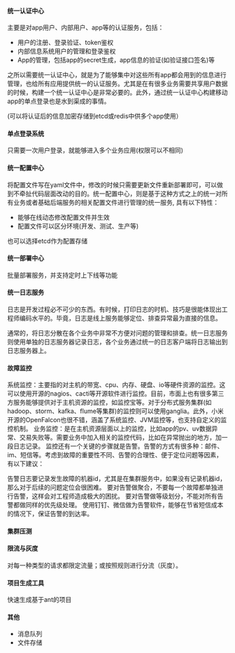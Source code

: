 #### 统一认证中心

主要是对app用户、内部用户、app等的认证服务，包括：

- 用户的注册、登录验证、token鉴权
- 内部信息系统用户的管理和登录鉴权
- App的管理，包括app的secret生成，app信息的验证(如验证接口签名)等

之所以需要统一认证中心，就是为了能够集中对这些所有app都会用到的信息进行管理，也给所有应用提供统一的认证服务。尤其是在有很多业务需要共享用户数据的时候，构建一个统一认证中心是非常必要的。此外，通过统一认证中心构建移动app的单点登录也是水到渠成的事情。

(可以将认证后的信息加密存储到etcd或redis中供多个app使用）

#### 单点登录系统

只需要一次用户登录，就能够进入多个业务应用(权限可以不相同)

#### 统一配置中心

将配置文件写在yaml文件中，修改的时候只需要更新文件重新部署即可，可以做到不牵扯代码层面改动的目的。统一配置中心，则是基于这种方式之上的统一对所有业务或者基础后端服务的相关配置文件进行管理的统一服务, 具有以下特性：

- 能够在线动态修改配置文件并生效
- 配置文件可以区分环境(开发、测试、生产等)

也可以选择etcd作为配置存储

#### 统一部署中心

批量部署服务，并支持定时上下线等功能

#### 统一日志服务

日志是开发过程必不可少的东西。有时候，打印日志的时机、技巧是很能体现出工程师编码水平的。毕竟，日志是线上服务能够定位、排查异常最为直接的信息。

通常的，将日志分散在各个业务中非常不方便对问题的管理和排查。统一日志服务则使用单独的日志服务器记录日志，各个业务通过统一的日志客户端将日志输出到日志服务器上。

#### 故障监控

系统监控：主要指的对主机的带宽、cpu、内存、硬盘、io等硬件资源的监控。这可以使用开源的nagios、cacti等开源软件进行监控。目前，市面上也有很多第三方服务能够提供对于主机资源的监控，如监控宝等。对于分布式服务集群(如hadoop、storm、kafka、flume等集群)的监控则可以使用ganglia。此外，小米开源的OpenFalcon也很不错，涵盖了系统监控、JVM监控等，也支持自定义的监控机制。
业务监控：是在主机资源层面以上的监控，比如app的pv、uv数据异常、交易失败等。需要业务中加入相关的监控代码，比如在异常抛出的地方，加一段日志记录。
监控还有一个关键的步骤就是告警。告警的方式有很多种：邮件、im、短信等。考虑到故障的重要性不同、告警的合理性、便于定位问题等因素，有以下建议：

告警日志要记录发生故障的机器id，尤其是在集群服务中，如果没有记录机器id，那么对于后续的问题定位会很困难。
要对告警做聚合，不要每一个故障都单独进行告警，这样会对工程师造成极大的困扰。
要对告警做等级划分，不能对所有告警都做同样的优先级处理。
使用钉钉、微信做为告警软件，能够在节省短信成本的情况下，保证告警的到达率。


#### 集群压测

#### 限流与灰度

对每一种类型的请求都限定流量；或按照规则进行分流（灰度）。


#### 项目生成工具

快速生成基于ant的项目


#### 其他

- 消息队列
- 文件存储